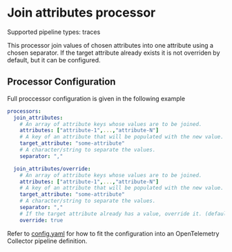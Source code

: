 # Join attributes processor

Supported pipeline types: traces

This processor join values of chosen attributes into one attribute using a chosen separator. If the target attribute already exists it is not overriden by default, but it can be configured.

## Processor Configuration

Full proccessor configuration is given in the following example

```yaml
processors:
  join_attributes:
    # An array of attribute keys whose values are to be joined.
    attributes: ["attribute-1",...,"attribute-N"]
    # A key of an attribute that will be populated with the new value.
    target_attribute: "some-attribute"
    # A character/string to separate the values.
    separator: ","

  join_attributes/override:
    # An array of attribute keys whose values are to be joined.
    attributes: ["attribute-1",...,"attribute-N"]
    # A key of an attribute that will be populated with the new value.
    target_attribute: "some-attribute"
    # A character/string to separate the values.
    separator: ","
    # If the target attribute already has a value, override it. (default is false)
    override: true
```

Refer to [config.yaml](./testdata/config.yaml) for how to fit the configuration
into an OpenTelemetry Collector pipeline definition.